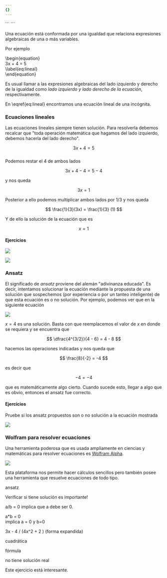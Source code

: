 ```yaml
---
{}
---
```

   
<div class="hidden-code">   
```   
<script>   
MathJax = {   
   tex: {   
    tags: 'ams'   
  },   
        chtml: {   
            scale: 1.3   
        },   
        svg: {   
            scale: 1.3   
        }   
 };   
</script>   
<script   
  src="https://cdn.mathjax.org/mathjax/latest/MathJax.js?config=TeX-AMS-MML_HTMLorMML"   
  type="text/javascript">   
</script>   
``` </div>   
   
Una ecuación está conformada por una igualdad que relaciona expresiones algebraicas de una o más variables.   
   
Por ejemplo   
   
\begin{equation}   
   3x + 4 = 5   
   \label{eq:lineal}   
\end{equation}   
   
Es usual llamar a las expresiones algebraicas del lado izquierdo y derecho de la igualdad como *lado izquierdo y lado derecho de la ecuación*, respectivamente.   
   
En \eqref{eq:lineal} encontramos una ecuación lineal de una incógnita.   
   
### Ecuaciones lineales   
   
Las ecuaciones lineales siempre tienen solución. Para resolverla debemos recalcar que "toda operación matemática que hagamos del lado izquierdo, debemos hacerla del lado derecho".    
   
$$
3x + 4 =5
$$   
Podemos restar el 4 de ambos lados   
   
$$
3x + 4 - 4 = 5 - 4
$$   
   
y nos queda   
   
$$
3x = 1
$$   
   
Posterior a ello podemos multiplicar ambos lados por $1/3$ y nos queda   
   
$$
\frac{1}{3}(3x) = \frac{1}{3} (1)
$$   
   
Y de ello la solución de la ecuación que es   
   
$$
x = 1
$$   
#### Ejercicios   
   
![](images/Pasted%20image%2020231016175445.png)   
   
![](images/Pasted%20image%2020231016175457.png)   
   
### Ansatz    
   
El significado de *ansatz* proviene del alemán "adivinanza educada". Es decir, intentamos solucionar la ecuación mediante la propuesta de una solución que sospechemos (por experiencia o por un tanteo inteligente) de que esta ecuación es o no solución. Por ejemplo, podemos ver que en la siguiente ecuación   
   
![](images/Pasted%20image%2020231016175535.png)   
   
$x=4$ es una solución. Basta con que reemplacemos el valor de $x$ en donde se requiera y se encuentra que   
   
$$
\dfrac{4^{3/2}}{4 - 6} = 4 - 8 
$$   
   
hacemos las operaciones indicadas y nos queda que   
   
$$
\frac{8}{-2} = -4
$$   
   
es decir que   
   
$$ -4 = -4$$   
   
que es matemáticamente algo cierto. Cuando sucede esto, llegar a algo que es obvio, entonces el ansatz fue correcto.   
   
#### Ejercicios   
   
Pruebe si los ansatz propuestos son o no solución a la ecuación mostrada   
   
![](images/Pasted%20image%2020231016180033.png)   
   
### Wolfram para resolver ecuaciones   
   
Una herramienta poderosa que es usada ampliamente en ciencias y matemáticas para resolver ecuaciones es [Wolfram Alpha](https://www.wolframalpha.com/).     
   
![](images/Pasted%20image%2020231016180225.png)   
   
Esta plataforma nos permite hacer cálculos sencillos pero también posee una herramienta que resuelve ecuaciones de todo tipo.   
   
   
ansatz   
   
Verificar si tiene solución es importante!   
   
a/b = 0 implica que a debe ser 0.   
   
a*b = 0   
implica a = 0 y b=0   
   
   
   
3x - 4 / (4x^2 + 2 ) (forma expandida)   
   
cuadrática   
   
fórmula   
   
no tiene solución real   
   
Este ejercicio está interesante.